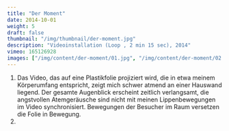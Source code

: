 ```yaml
---
title: "Der Moment"
date: 2014-10-01
weight: 5
draft: false
thumbnail: "/img/thumbnail/der-moment.jpg"
description: "Videoinstallation (Loop , 2 min 15 sec), 2014"
vimeo: 165126928
images: ["/img/content/der-moment/01.jpg", "/img/content/der-moment/02.jpg"]
---
```


1. Das Video, das auf eine Plastikfolie projiziert wird, die in etwa meinem Körperumfang entspricht, zeigt mich schwer atmend an einer Hauswand liegend. Der gesamte Augenblick erscheint zeitlich verlangsamt, die angstvollen Atemgeräusche sind nicht mit meinen Lippenbewegungen im Video synchronisiert. Bewegungen der Besucher im Raum versetzen die Folie in Bewegung.
2.
